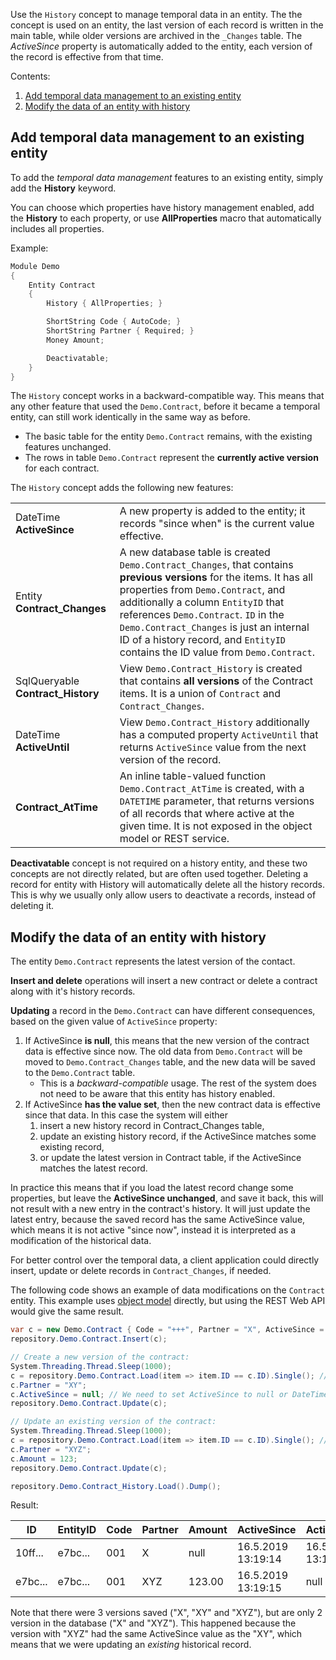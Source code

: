 Use the `History` concept to manage temporal data in an entity.
The the concept is used on an entity, the last version of each record is written in the main table,
while older versions are archived in the `_Changes` table.
The *ActiveSince* property is automatically added to the entity,
each version of the record is effective from that time.

Contents:

1. [Add temporal data management to an existing entity](#add-temporal-data-management-to-an-existing-entity)
2. [Modify the data of an entity with history](#modify-the-data-of-an-entity-with-history)

## Add temporal data management to an existing entity

To add the *temporal data management* features to an existing entity, simply add the **History** keyword.

You can choose which properties have history management enabled, add the **History** to each property,
or use **AllProperties** macro that automatically includes all properties.

Example:

```c
Module Demo
{
    Entity Contract
    {
        History { AllProperties; }

        ShortString Code { AutoCode; }
        ShortString Partner { Required; }
        Money Amount;

        Deactivatable;
    }
}
```

The `History` concept works in a backward-compatible way.
This means that any other feature that used the `Demo.Contract`,
before it became a temporal entity, can still work identically in the same way as before.

* The basic table for the entity `Demo.Contract` remains, with the existing features unchanged.
* The rows in table `Demo.Contract` represent the **currently active version** for each contract.

The `History` concept adds the following new features:

| | |
| --- | ---|
| DateTime **ActiveSince** | A new property is added to the entity; it records "since when" is the current value effective. |
| Entity **Contract_Changes** | A new database table is created `Demo.Contract_Changes`, that contains **previous versions** for the items. It has all properties from `Demo.Contract`, and additionally a column `EntityID` that references `Demo.Contract`. `ID` in the `Demo.Contract_Changes` is just an internal ID of a history record, and `EntityID` contains the ID value from `Demo.Contract`. |
| SqlQueryable **Contract_History** | View `Demo.Contract_History` is created that contains **all versions** of the Contract items. It is a union of `Contract` and `Contract_Changes`. |
| DateTime **ActiveUntil** | View `Demo.Contract_History` additionally has a computed property `ActiveUntil` that returns `ActiveSince` value from the next version of the record. |
| **Contract_AtTime** | An inline table-valued function `Demo.Contract_AtTime` is created, with a `DATETIME` parameter, that returns versions of all records that where active at the given time. It is not exposed in the object model or REST service. |

**Deactivatable** concept is not required on a history entity,
and these two concepts are not directly related, but are often used together.
Deleting a record for entity with History will automatically delete all the history records.
This is why we usually only allow users to deactivate a records, instead of deleting it.

## Modify the data of an entity with history

The entity `Demo.Contract` represents the latest version of the contact.

**Insert and delete** operations will insert a new contract or delete a contract
along with it's history records.

**Updating** a record in the `Demo.Contract` can have different consequences,
based on the given value of `ActiveSince` property:

1. If ActiveSince **is null**, this means that the new version
   of the contract data is effective since now. The old data from `Demo.Contract` will
   be moved to `Demo.Contract_Changes` table, and the new data will be saved
   to the `Demo.Contract` table.
   * This is a *backward-compatible* usage. The rest of the system does not need
     to be aware that this entity has history enabled.
2. If ActiveSince **has the value set**, then the
   new contract data is effective since that data. In this case the system will either
   1. insert a new history record in Contract_Changes table,
   2. update an existing history record, if the ActiveSince matches some existing record,
   3. or update the latest version in Contract table, if the ActiveSince matches the latest record.

In practice this means that if you load the latest record change some properties,
but leave the **ActiveSince unchanged**, and save it back, this will not result with
a new entry in the contract's history.
It will just update the latest entry, because the saved record has the same
ActiveSince value, which means it is not active "since now", instead it is
interpreted as a modification of the historical data.

For better control over the temporal data, a client application could directly
insert, update or delete records in `Contract_Changes`, if needed.

The following code shows an example of data modifications on the `Contract` entity.
This example uses [object model](Using-the-Domain-Object-Model) directly,
but using the REST Web API would give the same result.

```cs
var c = new Demo.Contract { Code = "+++", Partner = "X", ActiveSince = null };
repository.Demo.Contract.Insert(c);

// Create a new version of the contract:
System.Threading.Thread.Sleep(1000);
c = repository.Demo.Contract.Load(item => item.ID == c.ID).Single(); // Read the latest version.
c.Partner = "XY";
c.ActiveSince = null; // We need to set ActiveSince to null or DateTime.Now, to create a new version!
repository.Demo.Contract.Update(c);

// Update an existing version of the contract:
System.Threading.Thread.Sleep(1000);
c = repository.Demo.Contract.Load(item => item.ID == c.ID).Single(); // Read the latest version.
c.Partner = "XYZ";
c.Amount = 123;
repository.Demo.Contract.Update(c);

repository.Demo.Contract_History.Load().Dump();
```

Result:

| ID | EntityID | Code | Partner | Amount | ActiveSince | ActiveUntil |
| --- | --- | --- | --- | --- | --- | --- |
| 10ff... | e7bc... | 001 | X | null | 16.5.2019 13:19:14 | 16.5.2019 13:19:15 |
| e7bc... | e7bc... | 001 | XYZ | 123.00 | 16.5.2019 13:19:15 | null |

Note that there were 3 versions saved ("X", "XY" and "XYZ"),
but are only 2 version in the database ("X" and "XYZ").
This happened because the version with "XYZ" had the same ActiveSince value
as the "XY", which means that we were updating an *existing* historical record.
